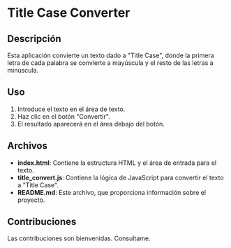 # Title Case Converter

## Descripción

Esta aplicación convierte un texto dado a "Title Case", donde la primera letra de cada palabra se convierte a mayúscula y el resto de las letras a minúscula.

## Uso

1. Introduce el texto en el área de texto.
2. Haz clic en el botón "Convertir".
3. El resultado aparecerá en el área debajo del botón.

## Archivos

- **index.html**: Contiene la estructura HTML y el área de entrada para el texto.
- **title_convert.js**: Contiene la lógica de JavaScript para convertir el texto a "Title Case".
- **README.md**: Este archivo, que proporciona información sobre el proyecto.

## Contribuciones

Las contribuciones son bienvenidas. Consultame.
